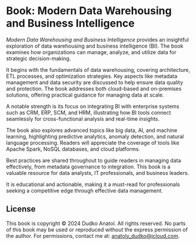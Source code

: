# Book: Modern Data Warehousing and Business Intelligence

*Modern Data Warehousing and Business Intelligence* provides an insightful exploration of data warehousing and business intelligence (BI). The book examines how organizations can manage, analyze, and utilize data for strategic decision-making.

It begins with the fundamentals of data warehousing, covering architecture, ETL processes, and optimization strategies. Key aspects like metadata management and data security are discussed to help ensure data quality and protection. The book addresses both cloud-based and on-premises solutions, offering practical guidance for managing data at scale.

A notable strength is its focus on integrating BI with enterprise systems such as CRM, ERP, SCM, and HRM, illustrating how BI tools connect seamlessly for cross-functional analysis and real-time insights.

The book also explores advanced topics like big data, AI, and machine learning, highlighting predictive analytics, anomaly detection, and natural language processing. Readers will appreciate the coverage of tools like Apache Spark, NoSQL databases, and cloud platforms.

Best practices are shared throughout to guide readers in managing data effectively, from metadata governance to integration. This book is a valuable resource for data analysts, IT professionals, and business leaders.

It is educational and actionable, making it a must-read for professionals seeking a competitive edge through effective data management.

## License
This book is copyright © 2024 Dudko Anatol. All rights reserved. No parts of this book may be used or reproduced without
the express permission of the author. For permissions, contact me at: anatoly_dudko@icloud.com.